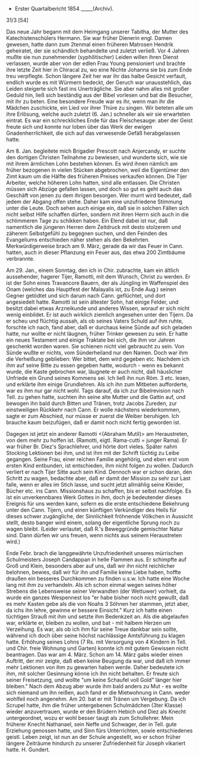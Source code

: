 + Erster Quartalbericht 1854 _____(Archiv).

 31/3 [54]

Das neue Jahr begann mit dem Heimgang unserer Tabitha, der Mutter des Katechistenschülers Hermann. Sie war früher Dienerin engl. Damen gewesen, hatte dann zum 2tenmal einen früheren Matrosen Hendrik geheiratet, der sie schändlich behandelte und zuletzt verließ. Vor 4 Jahren mußte sie nun zunehmender (syphilitischer) Leiden willen ihren Dienst verlassen, wurde aber von der edlen Frau Young pensioniert und brachte ihre letzte Zeit hier in Chiracal zu, wo eine Nichte Johanna sie bis zum Ende treu verpflegte. Schon längere Zeit her war ihr das halbe Gesicht verfault, endlich wurde es mit Würmern bedeckt, der Geruch war unausstehlich, das Leiden steigerte sich fast ins Unerträgliche. Sie aber nahm alles mit großer Geduld hin, ließ sich beständig aus der Bibel vorlesen und bat die Besucher, mit ihr zu beten. Eine besondere Freude war es ihr, wenn man ihr die Mädchen zuschickte, ein Lied vor ihrer Thüre zu singen. Wir beteten alle um ihre Erlösung, welche auch zuletzt (6. Jan.) schneller als wir sie erwarteten eintrat. Es war ein schreckliches Ende für das Fleischesauge: aber der Geist freute sich und konnte nur loben über das Werk der ewigen Gnadenherrlichkeit, die sich auf das verwesende Gefäß herabgelassen hatte.

Am 8. Jan. begleitete mich Brigadier Prescott nach Anjercandy, er suchte den dortigen Christen Teilnahme zu bewiesen, und wunderte sich, wie sie mit ihrem ärmlichen Lohn bestehen können. Es wird ihnen nämlich am früher bezogenen in vielen Stücken abgebrochen, weil die Eigentümer den Zimt kaum um die Hälfte des früheren Preises verkaufen können. Die Tijer Arbeiter, welche höheren Lohn hatten, sind alle entlassen. Die Christen müssen sich Abzüge gefallen lassen, und doch so gut es geht auch das Geschäft von jenen zu dem ihrigen besorgen. Wer murrt wird bedeutet, daß jedem der Abgang offen stehe. Daher kam eine unzufriedene Stimmung unter die Leute. Doch sehen auch einige ein, daß sie in solchen Fällen sich nicht selbst Hilfe schaffen dürfen, sondern mit ihren Herrn sich auch in die schlimmeren Tage zu schikken haben. Ein Elend dabei ist nur, daß namentlich die jüngeren Herren dem Zeitdruck mit desto stolzerem und zäherem Selbstgefühl zu begegnen suchen, und den Feinden des Evangeliums entschieden näher stehen als den Bekehrten. Merkwürdigerweise brach am 9. März, gerade da wir das Feuer in Cann. hatten, auch in dieser Pflanzung ein Feuer aus, das etwa 200 Zimtbäume verbrannte.

Am 29. Jan., einem Sonntag, den ich in Chir. zubrachte, kam ein ältlich aussehender, hagerer Tijer, Ramotti, mit dem Wunsch, Christ zu werden. Er ist der Sohn eines Travancore Bauern, der als Jüngling im Waffenspiel des Onam (welches das Hauptfest der Malayalis ist, zu Ende Aug.) seinen Gegner getödtet und sich darum nach Cann. geflüchtet, und dort angesiedelt hatte. Ramotti ist sein ältester Sohn, hat einige Felder, und besitzt dabei etwas Arzneikunde und anderes Wissen, worauf er sich nicht wenig einbildet. Er ist auch wirklich ziemlich angesehen unter den Tijern. Da er scheu und flüchtig aussah, als ob seines Vaters Schuld auf ihm ruhte, forschte ich nach, fand aber, daß er durchaus keine Sünde auf sich geladen hatte, nur wollte er nicht läugnen, früher Trinker gewesen zu sein. Er hatte ein neues Testament und einige Traktate bei sich, die ihm vor Jahren geschenkt worden waren. Sie schienen nicht viel gebraucht zu sein. Von Sünde wußte er nichts, vom Sünderheiland nur den Namen. Doch war ihm die Verheißung geblieben: Wer bittet, dem wird gegeben etc. Nachdem ich ihm auf seine Bitte zu essen gegeben hatte, wodurch - wenn es bekannt wurde, die Kaste gebrochen war, läugnete er auch nicht, daß häuslicher Unfriede ein Grund seines Kommens sei. Ich ließ ihn nun Röm. 3 etc. lesen, und erklärte ihm einige Grundlehren. Als ich ihn zum Mitbeten aufforderte, war es ihm nur gar nicht wohl. Tags darauf, da ich zur Bibelrevision nach Tell. zu gehen hatte, suchten ihn seine alte Mutter und die Gattin auf, und bewogen ihn bald durch Bitten und Tränen, trotz Jacobs Zureden, zur einstweiligen Rückkehr nach Cann. Er wolle nächstens wiederkommen, sagte er zum Abschied, nur müsse er zuerst die Weiber beruhigen. Ich brauche kaum beizufügen, daß er damit noch nicht fertig geworden ist.

Dagegen ist jetzt ein anderer Ramotti <(Abraham Mutil)> am Heraustreten, von dem mehr zu hoffen ist. (Ramotti, eigtl. Rama-cutti = junger Rama). Er war früher Br. Diez's Sprachlehrer, und hörte dort vieles. Später nahm Stocking Lektionen bei ihm, und ist ihm mit der Schrift tüchtig zu Leibe gegangen. Seine Frau, einer reichen Familie angehörig, und eben erst vom ersten Kind entbunden, ist entschieden, ihm nicht folgen zu wollen. Dadurch verliert er nach Tijer Sitte auch sein Kind. Dennoch war er schon daran, den Schritt zu wagen, bedachte aber, daß er damit der Mission zu sehr zur Last falle, wenn er alles im Stich lasse, und sucht jetzt allmählig seine Kleider, Bücher etc. ins Cann. Missionshaus zu schaffen, bis er selbst nachfolge. Es ist ein unverkennbares Werk Gottes in ihm, doch je bedeutender dieses Ereignis für uns werden kann, sofern es die erste entschiedene Bekehrung unter den Cann. Tijern, und einen künftigen Verkündiger des Heils für dieses schwer zugängliche, der Sinnlichkeit fröhnende Völkchen in Aussicht stellt, desto banger wird einem, solang der eigentliche Sprung noch zu wagen bleibt. (Leider verlautet, daß R.'s Beweggründe gemischter Natur sind. Dann dürfen wir uns freuen, wenn nichts aus seinem Heraustreten wird.)

Ende Febr. brach die langgewährte Unzufriedenheit unseres mürrischen Schulmeisters Joseph Candappan in helle Flammen aus. Er schimpfte auf Groß und Klein, besonders aber auf uns, daß wir ihn nicht reichlicher belohnen, bewies, daß wir für ihn und Familie keine Liebe haben, hoffte draußen ein besseres Durchkommen zu finden u.s.w. Ich hatte eine Woche lang mit ihm zu verhandeln. Als ich schon einmal wegen seines höher Strebens die Lebensweise seiner Verwandten (der Wettuwer) vorhielt, da wurde ein ganzes Wespennest los "er habe bisher noch nicht gewußt, daß es mehr Kasten gebe als die von Noahs 3 Söhnen her stammen, jetzt aber, da ichs ihn lehre, gewinne er bessere Einsicht." Kurz ich hatte einen tüchtigen Strauß mit ihm und setzte ihm Bedenkzeit an. Als die abgelaufen war, erklärte er, bleiben zu wollen, und bat - mit halbem Herzen um Verzeihung. Es war, als ob ich ihm für seine Treue dankbar sein sollte, während ich doch über seine höchst nachlässige Amtsführung zu klagen hatte. Erhöhung seines Lohns (7 Rs. mit Versorgung von 4 Kindern in Tell. und Chir. freie Wohnung und Garten) konnte ich mit gutem Gewissen nicht beantragen. Das war am 4. März. Schon am 14. März gabs wieder einen Auftritt, der mir zeigte, daß eben keine Beugung da war, und daß ich immer mehr Lektionen von ihm zu gewarten haben werde. Daher bedeutete ich ihm, mit solcher Gesinnung könne ich ihn nicht behalten. Er freute sich seiner Freisetzung, und wollte "um keine Schaufel voll Gold" länger hier bleiben." Nach dem Abzug aber wurde ihm bald anders zu Mut - es wollte sich niemand um ihn reißen, auch fand er die Mietwohnung in Cann. weder wohlfeil noch angenehm. Am 20. bat er mit Tränen um Vergebung. Da ich Scrupel hatte, ihm die früher untergebenen Schulmädchen (3ter Klasse) wieder anzuvertrauen, wurde er den Brüdern Hebich und Diez als Knecht untergeordnet, wozu er wohl besser taugt als zum Schullehrer. Mein früherer Knecht Nathanael, sein Neffe und Schwager, der in Tell. gute Erziehung genossen hatte, und Sinn fürs Unterrichten, sowie entschiedenes geistl. Leben zeigt, ist nun an der Schule angestellt, wo er schon früher längere Zeiträume hindurch zu unserer Zufriedenheit für Joseph vikariert hatte.
 H. Gundert.

